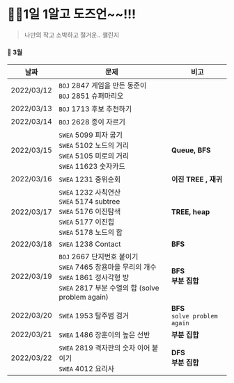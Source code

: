 # 🙋‍♀️1일 1알고 도즈언~~!!!  

> 나만의 작고 소박하고 절거운.. 챌린지 

#### :calendar: 3월

| 날짜       | 문제                                                         | 비고                               |
| ---------- | ------------------------------------------------------------ | ---------------------------------- |
| 2022/03/12 | `BOJ` 2847 게임을 만든 동준이<br />`BOJ` 2851 슈퍼마리오     |                                    |
| 2022/03/13 | `BOJ` 1713 후보 추천하기                                     |                                    |
| 2022/03/14 | `BOJ` 2628 종이 자르기                                       |                                    |
| 2022/03/15 | `SWEA` 5099 피자 굽기<br />`SWEA` 5102 노드의 거리<br />`SWEA` 5105 미로의 거리<br />`SWEA` 11623 숫자카드 | **Queue, BFS**                     |
| 2022/03/16 | `SWEA` 1231 중위순회                                         | **이진 TREE , 재귀**               |
| 2022/03/17 | `SWEA` 1232 사칙연산<br />`SWEA` 5174 subtree<br />`SWEA` 5176 이진탐색<br />`SWEA` 5177 이진힙<br />`SWEA` 5178 노드의 합 | **TREE, heap**                     |
| 2022/03/18 | `SWEA` 1238 Contact                                          | **BFS**                            |
| 2022/03/19 | `BOJ` 2667 단지번호 붙이기<br />`SWEA` 7465 창용마을 무리의 개수<br />`SWEA` 1861 정사각형 방<br />`SWEA` 2817 부분 수열의 합 (solve problem again) | **BFS<br />부분 집합**             |
| 2022/03/20 | `SWEA` 1953 탈주범 검거                                      | **BFS<br />**`solve problem again` |
| 2022/03/21 | `SWEA` 1486 장훈이의 높은 선반                               | **부분 집합<br />**                |
| 2022/03/22 | `SWEA` 2819 격자판의 숫자 이어 붙이기<br />`SWEA` 4012 요리사 | **DFS**<br />**부분 집합**         |

<br>